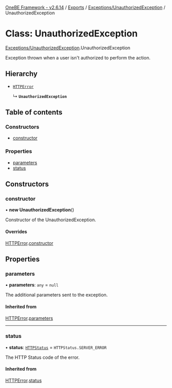 [OneBE Framework - v2.6.14](../README.md) / [Exports](../modules.md) / [Exceptions/UnauthorizedException](../modules/Exceptions_UnauthorizedException.md) / UnauthorizedException

# Class: UnauthorizedException

[Exceptions/UnauthorizedException](../modules/Exceptions_UnauthorizedException.md).UnauthorizedException

Exception thrown when a user isn't authorized to perform the action.

## Hierarchy

- [`HTTPError`](Exceptions_HTTPError.HTTPError.md)

  ↳ **`UnauthorizedException`**

## Table of contents

### Constructors

- [constructor](Exceptions_UnauthorizedException.UnauthorizedException.md#constructor)

### Properties

- [parameters](Exceptions_UnauthorizedException.UnauthorizedException.md#parameters)
- [status](Exceptions_UnauthorizedException.UnauthorizedException.md#status)

## Constructors

### constructor

• **new UnauthorizedException**()

Constructor of the UnauthorizedException.

#### Overrides

[HTTPError](Exceptions_HTTPError.HTTPError.md).[constructor](Exceptions_HTTPError.HTTPError.md#constructor)

## Properties

### parameters

• **parameters**: `any` = `null`

The additional parameters sent to the exception.

#### Inherited from

[HTTPError](Exceptions_HTTPError.HTTPError.md).[parameters](Exceptions_HTTPError.HTTPError.md#parameters)

___

### status

• **status**: [`HTTPStatus`](../enums/HTTP_HTTPStatus.HTTPStatus.md) = `HTTPStatus.SERVER_ERROR`

The HTTP Status code of the error.

#### Inherited from

[HTTPError](Exceptions_HTTPError.HTTPError.md).[status](Exceptions_HTTPError.HTTPError.md#status)
